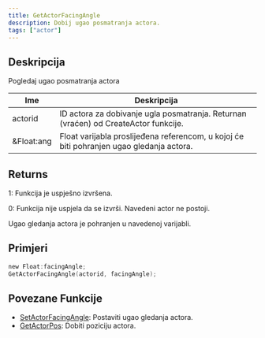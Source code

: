 ```yaml
---
title: GetActorFacingAngle
description: Dobij ugao posmatranja actora.
tags: ["actor"]
---
```


<VersionWarn version='SA-MP 0.3.7' />

## Deskripcija

Pogledaj ugao posmatranja actora

| Ime        | Deskripcija                                                                                 |
| ---------- | ------------------------------------------------------------------------------------------- |
| actorid    | ID actora za dobivanje ugla posmatranja. Returnan (vraćen) od CreateActor funkcije.         |
| &Float:ang | Float varijabla proslijeđena referencom, u kojoj će biti pohranjen ugao gledanja actora.   |

## Returns

1: Funkcija je uspješno izvršena.

0: Funkcija nije uspjela da se izvrši. Navedeni actor ne postoji.

Ugao gledanja actora je pohranjen u navedenoj varijabli.

## Primjeri

```c
new Float:facingAngle;
GetActorFacingAngle(actorid, facingAngle);
```

## Povezane Funkcije

- [SetActorFacingAngle](SetActorFacingAngle): Postaviti ugao gledanja actora.
- [GetActorPos](GetActorPos): Dobiti poziciju actora.
